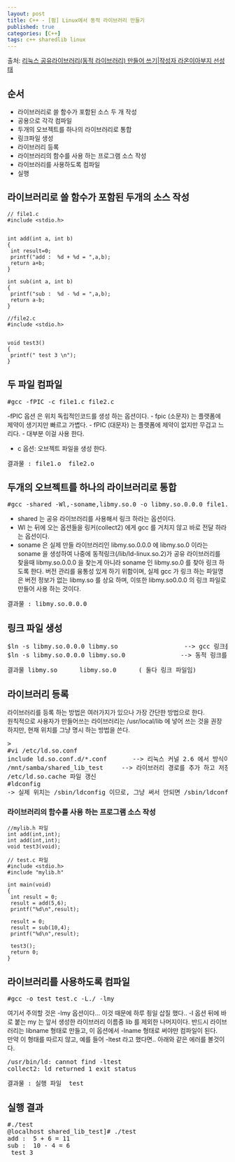 ```yaml
---
layout: post
title: C++ - [펌] Linux에서 동적 라이브러리 만들기
published: true
categories: [C++]
tags: c++ sharedlib linux
---
```

출처: [리눅스 공유라이브러리(동적 라이브러리) 만들어 쓰기|작성자 라온이아부지 선성태](http://blog.naver.com/r2adne/120127832516)
  
  
## 순서
- 라이브러리로 쓸 함수가 포함된 소스 두 개 작성
- 공용으로 각각 컴파일
- 두개의 오브젝트를 하나의 라이브러리로 통합
- 링크파일 생성
- 라이브러리 등록
- 라이브러리의 함수를 사용 하는 프로그램 소스 작성
- 라이브러리를 사용하도록 컴파일
- 실행
  
  
  
## 라이브러리로 쓸 함수가 포함된 두개의 소스 작성
  
```
// file1.c
#include <stdio.h>


int add(int a, int b)
{
 int result=0;
 printf("add :  %d + %d = ",a,b);
 return a+b;
}

int sub(int a, int b)
{
 printf("sub :  %d - %d = ",a,b);
 return a-b;
}
```
  
```
//file2.c
#include <stdio.h>


void test3()
{
 printf(" test 3 \n");
}
```
  
  
  
## 두 파일 컴파일
  
<pre>
#gcc -fPIC -c file1.c file2.c
</pre>
  
-fPIC 옵션 은 위치 독립적인코드를 생성 하는 옵션이다.
    - fpic (소문자) 는 플랫폼에 제약이 생기지만 빠르고 가볍다.
    - fPIC (대문자) 는 플랫폼에 제약이 없지만 무겁고 느리다.  - 대부분 이걸 사용 한다.
- c 옵션: 오브젝트 파일을 생성 한다.
  
<pre>
결과물 : file1.o  file2.o
</pre>
  
  
  
## 두개의 오브젝트를 하나의 라이브러리로 통합
  
<pre>
#gcc -shared -Wl,-soname,libmy.so.0 -o libmy.so.0.0.0 file1.o file2.o
</pre>
  
- shared 는 공유 라이브러리를 사용해서 링크 하라는 옵션이다.
- Wl 는 뒤에 오는 옵션들을 링커(collect2) 에게 gcc 를 거치지 않고 바로 전달 하라는 옵션이다.
- soname 은 실제 만들 라이브러리인 libmy.so.0.0.0 에 libmy.so.0 이라는 soname 을 생성하여 나중에 동적링크(/lib/ld-linux.so.2)가 공유 라이브러리를 찾을때 libmy.so.0.0.0 을 찾는게 아니라 soname 인  libmy.so.0 를 찾아 링크 하도록 한다. 버전 관리를 융통성 있게 하기 위함이며, 실제 gcc 가 링크 하는 파일명은 버전 정보가 없는 libmy.so 를 상요 하며, 이또한 libmy.so0.0.0 의 링크 파일로 만들어 사용 하는 것이다.  
  
<pre>
결과물 : libmy.so.0.0.0
</pre>
  
  
  
## 링크 파일 생성
  
<pre>
$ln -s libmy.so.0.0.0 libmy.so                  --> gcc 링크를 위한 파일 생성
$ln -s libmy.so.0.0.0 libmy.so.0               --> 동적 링크를 위한 파일 생성
</pre>
  
<pre>
결과물 libmy.so      libmy.so.0      ( 둘다 링크 파일임)
</pre>
  
  
  
## 라이브러리 등록
라이브러리를 등록 하는 방법은 여러가지가 있으나 가장 간단한 방법으로 한다.  
원칙적으로 사용자가 만들어쓰는 라이브러리는 /usr/local/lib 에 넣어 쓰는 것을 권장 하지만, 현재 위치를 그냥 명시 하는 방법을 쓴다.  
  
<pre>>
#vi /etc/ld.so.conf
include ld.so.conf.d/*.conf       --> 리눅스 커널 2.6 에서 방식이 바껴서. 파일 위치를 명시하는 .conf 파일을 만들어 주면 자동으로 잡힘..
/mnt/samba/shared_lib_test     --> 라이브러리 경로를 추가 하고 저장 한다..( 그러나, 이렇게 강제로 실제 경로를 넣어도 되더라.)
/etc/ld.so.cache 파일 갱신
#ldconfig
-> 실제 위치는 /sbin/ldconfig 이므로, 그냥 써서 안되면 /sbin/ldconfig 를 치면 된다.
</pre>
  
  
  
### 라이브러리의 함수를 사용 하는 프로그램 소스 작성
  
```
//mylib.h 파일
int add(int,int);
int add(int,int);
void test3(void);
```
  
```
// test.c 파일
#include <stdio.h>
#include "mylib.h"

int main(void)
{
 int result = 0;
 result = add(5,6);
 printf("%d\n",result);

 result = 0;
 result = sub(10,4);
 printf("%d\n",result);

 test3();
 return 0;
}
```
  
  
  
## 라이브러리를 사용하도록 컴파일
  
<pre>
#gcc -o test test.c -L./ -lmy
</pre>
  
여기서 주의할 것은 -lmy 옵션이다... 이것 때문에 하루 죙일 삽질 했다.. -l 옵션 뒤에 바로 붙는 my 는 앞서 생성한 라이브러리 이름중 lib 를 제외한 나머지이다. 반드시 라이브러리는 libname 형태로 만들고, 이 옵션에서 -lname 형태로 써야만 컴파일이 된다.  
만약 이 형태를 따르지 않고, 예를 들어 -ltest 라고 했다면.. 아래와 같은 에러를 볼것이다.  
  
<pre>
/usr/bin/ld: cannot find -ltest
collect2: ld returned 1 exit status
</pre>
  
<pre>
결과물 : 실행 파일  test
</pre>
  
  
  
## 실행 결과
  
<pre>
#./test
@localhost shared_lib_test]# ./test
add :  5 + 6 = 11
sub :  10 - 4 = 6
 test 3
</pre>
  
